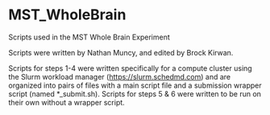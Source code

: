 # MST_WholeBrain
Scripts used in the MST Whole Brain Experiment

Scripts were written by Nathan Muncy, and edited by Brock Kirwan.

Scripts for steps 1-4 were written specifically for a compute cluster using the Slurm workload manager (https://slurm.schedmd.com) and are organized into pairs of files with a main script file and a submission wrapper script (named *_submit.sh). Scripts for steps 5 & 6 were written to be run on their own without a wrapper script.
